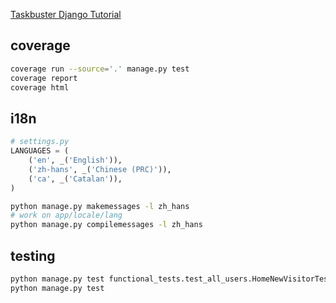 [Taskbuster Django Tutorial](http://www.marinamele.com/taskbuster-django-tutorial)


## coverage

```sh
coverage run --source='.' manage.py test
coverage report
coverage html
```

## i18n

```python
# settings.py
LANGUAGES = (
    ('en', _('English')),
    ('zh-hans', _('Chinese (PRC)')),
    ('ca', _('Catalan')),
)
```

```sh
python manage.py makemessages -l zh_hans
# work on app/locale/lang
python manage.py compilemessages -l zh_hans
```

## testing

```sh
python manage.py test functional_tests.test_all_users.HomeNewVisitorTest.test_i18n
python manage.py test
```
